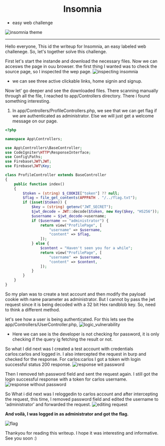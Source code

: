 # <center>Insomnia</center>
-  easy web challenge

![insomnia theme](../.medias/insomnia/insomnia_theme.gif)
<hr>

Hello everyone, This id the writeup for Insomnia, an easy labeled web challenege. So, let's together solve this challenge.

First let's start the instande and download the necessary files. Now we can accesws the page in ouu browser. the first thing I wanted was to check the source page, so I inspected the wep page.
![inspecting insomnia](../.medias/insomnia/inspecting_insomnia.jpg)

- we can see three active clickable links, home signin and signup.

Now let' go deeper and see the downloaded files. There scanning manually through all the file, I reached to app/Controllers directory. There i found something interesting.

1. In app/Controllers/ProfileControllers.php, we see that we can get flag if we are authenticated as administrator. Else we will just get a welcome message on our page.
```php
<?php

namespace App\Controllers;

use App\Controllers\BaseController;
use CodeIgniter\HTTP\ResponseInterface;
use Config\Paths;
use Firebase\JWT\JWT;
use Firebase\JWT\Key;

class ProfileController extends BaseController
{
    public function index()
    {
        $token = (string) $_COOKIE["token"] ?? null;
        $flag = file_get_contents(APPPATH . "/../flag.txt");
        if (isset($token)) {
            $key = (string) getenv("JWT_SECRET");
            $jwt_decode = JWT::decode($token, new Key($key, "HS256"));
            $username = $jwt_decode->username;
            if ($username == "administrator") {
                return view("ProfilePage", [
                    "username" => $username,
                    "content" => $flag,
                ]);
            } else {
                $content = "Haven't seen you for a while";
                return view("ProfilePage", [
                    "username" => $username,
                    "content" => $content,
                ]);
            }
        }
    }
}
```

So my plan was to create a test account and then modify the payload cookie with name parameter as administrator. But I cannot by pass the jwt request since it is being decoded with a 32 bit Hex randblob key. So, need to think a different method.

let's see how a user is being authenticated. For this lets see the app/Controllers/UserController.php,
![logic_vulnerability](../.medias/insomnia/logic_vulnerability.jpg)

- Here we can see is the developer is not checking for password, it is only checking if the query ig fetching the result or not.

So what I did next was I created a test account with credentials carlos:carlos and logged in. I also intercepted the request in burp and checked for the response. For carlos:carlos I got a token with login successful status 200 response.
![response wit password](../.medias/insomnia/with_password_response.jpg)

Then I removed teh password field and sent the request again. I still got the login successful response with a token for carlos username.
![response without password](../.medias/insomnia/without_password_response.jpg)

So What i did next was I reloggedin to carlos account and after intercepting the request, this time,  I removed password field and edited the username to 'administrator' and forwarded the request.
![editing request](../.medias/insomnia/editing_request.jpg)

<strong>And voilà, I was logged in as administrator and got the flag.</strong>

![flag](../.medias/insomnia/result.jpg)

Thankyou for reading this writeup. I hope it was interesting and informative. See you soon :)
    
